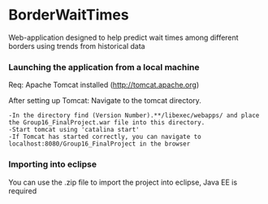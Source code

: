 # BorderWaitTimes
Web-application designed to help predict wait times among different borders using trends from historical data

### Launching the application from a local machine
Req: Apache Tomcat installed (http://tomcat.apache.org) 

After setting up Tomcat:
Navigate to the tomcat directory.

	-In the directory find (Version Number).**/libexec/webapps/ and place the Group16_FinalProject.war file into this directory.
	-Start tomcat using 'catalina start'
	-If Tomcat has started correctly, you can navigate to localhost:8080/Group16_FinalProject in the browser

### Importing into eclipse
You can use the .zip file to import the project into eclipse, Java EE is required
